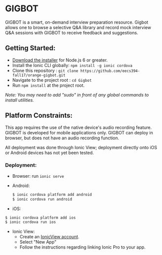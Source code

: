 # GIGBOT

GIGBOT is a smart, on-demand interview preparation resource. Gigbot allows one to browse a selective Q&A library and record mock interview Q&A sessions with GIGBOT to receive feedback and suggestions.

## Getting Started:

- [Download the installer](https://nodejs.org/en/) for Node.js 6 or greater.
- Install the Ionic CLI globally: `npm install -g ionic cordova`
- Clone this repository : `git clone https://github.com/eecs394-fall17/orange-gigbot.git`
- Navigate to the project root : `cd Gigbot`
- Run `npm install` at the project root.

*Note: You may need to add "sudo" in front of any global commands to install utilities.*

## Platform Constraints:

This app requires the use of the native device's audio recording feature. GIGBOT is developed for mobile applications only. GIGBOT can deploy in browser, but does not have an audio recording function.

All deployment was done through Ionic View; deployment directly onto iOS or Android devices has not yet been tested.

### Deployment:

  - Browser: run `ionic serve`

  - Android:
    ```bash
    $ ionic cordova platform add android
    $ ionic cordova run android
    ```

  - iOS:
  ```bash
  $ ionic cordova platform add ios
  $ ionic cordova run ios
  ```

  - Ionic View:
    - Create an [IonicView account](https://ionicframework.com/products/view).
    - Select "New App"
    - Follow the instructions regarding linking Ionic Pro to your app.

